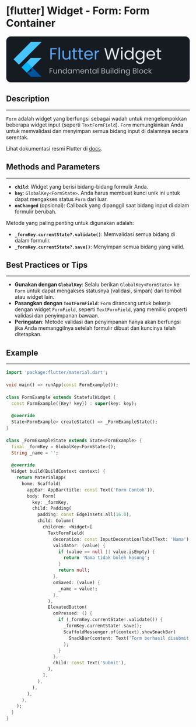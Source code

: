 # [flutter] Widget - Form: Form Container

![widget](https://raw.githubusercontent.com/oujisan/OuVault/main/img/flutter-widget.png)

## Description
---
`Form` adalah widget yang berfungsi sebagai wadah untuk mengelompokkan beberapa widget input (seperti `TextFormField`). `Form` memungkinkan Anda untuk memvalidasi dan menyimpan semua bidang input di dalamnya secara serentak.

Lihat dokumentasi resmi Flutter di [docs](https://api.flutter.dev/flutter/widgets/Form-class.html).

## Methods and Parameters
---
* **`child`**: Widget yang berisi bidang-bidang formulir Anda.
* **`key`**: `GlobalKey<FormState>`. Anda harus membuat kunci unik ini untuk dapat mengakses status `Form` dari luar.
* **`onChanged`** (opsional): Callback yang dipanggil saat bidang input di dalam formulir berubah.

Metode yang paling penting untuk digunakan adalah:
* **`_formKey.currentState?.validate()`**: Memvalidasi semua bidang di dalam formulir.
* **`_formKey.currentState?.save()`**: Menyimpan semua bidang yang valid.

## Best Practices or Tips
---
* **Gunakan dengan `GlobalKey`**: Selalu berikan `GlobalKey<FormState>` ke `Form` untuk dapat mengakses statusnya (validasi, simpan) dari tombol atau widget lain.
* **Pasangkan dengan `TextFormField`**: `Form` dirancang untuk bekerja dengan widget `FormField`, seperti `TextFormField`, yang memiliki properti validasi dan penyimpanan bawaan.
* **Peringatan**: Metode validasi dan penyimpanan hanya akan berfungsi jika Anda memanggilnya setelah formulir dibuat dan kuncinya telah ditetapkan.

## Example
---
```dart
import 'package:flutter/material.dart';

void main() => runApp(const FormExample());

class FormExample extends StatefulWidget {
  const FormExample({Key? key}) : super(key: key);

  @override
  State<FormExample> createState() => _FormExampleState();
}

class _FormExampleState extends State<FormExample> {
  final _formKey = GlobalKey<FormState>();
  String _name = '';

  @override
  Widget build(BuildContext context) {
    return MaterialApp(
      home: Scaffold(
        appBar: AppBar(title: const Text('Form Contoh')),
        body: Form(
          key: _formKey,
          child: Padding(
            padding: const EdgeInsets.all(16.0),
            child: Column(
              children: <Widget>[
                TextFormField(
                  decoration: const InputDecoration(labelText: 'Nama'),
                  validator: (value) {
                    if (value == null || value.isEmpty) {
                      return 'Nama tidak boleh kosong';
                    }
                    return null;
                  },
                  onSaved: (value) {
                    _name = value!;
                  },
                ),
                ElevatedButton(
                  onPressed: () {
                    if (_formKey.currentState!.validate()) {
                      _formKey.currentState!.save();
                      ScaffoldMessenger.of(context).showSnackBar(
                        SnackBar(content: Text('Form berhasil disubmit, nama: $_name')),
                      );
                    }
                  },
                  child: const Text('Submit'),
                ),
              ],
            ),
          ),
        ),
      ),
    );
  }
}